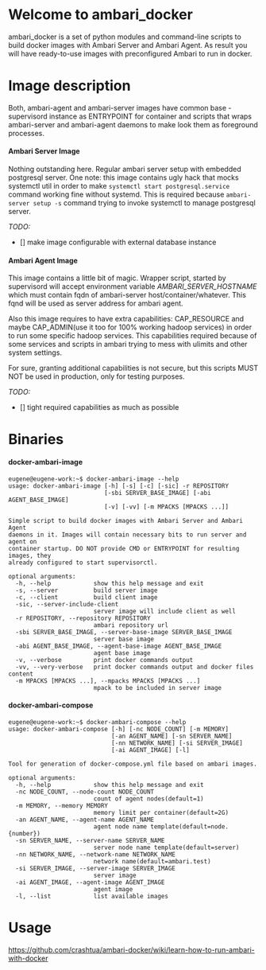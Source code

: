 # Welcome to ambari_docker

ambari_docker is a set of python modules and command-line scripts to build docker images with Ambari Server and Ambari Agent. As result you will have ready-to-use images with preconfigured Ambari to run in docker.

# Image description
Both, ambari-agent and ambari-server images have common base - supervisord instance as ENTRYPOINT for container and scripts that wraps ambari-server and ambari-agent daemons to make look them as foreground processes.
#### Ambari Server Image
Nothing outstanding here. Regular ambari server setup with embedded postgresql server. One note: this image contains ugly hack that mocks systemctl util in order to make `systemctl start postgresql.service` command working fine without systemd. This is required because `ambari-server setup -s` command trying to invoke systemctl to manage postgresql server.

*TODO:*
- [] make image configurable with external database instance
#### Ambari Agent Image
This image contains a little bit of magic. Wrapper script, started by supervisord will accept environment variable *AMBARI_SERVER_HOSTNAME* which must contain fqdn of ambari-server host/container/whatever. This fqnd will be used as server address for ambari agent.

Also this image requires to have extra capabilities: CAP_RESOURCE and maybe CAP_ADMIN(use it too for 100% working hadoop services) in order to run some specific hadoop services. This capabilities required because of some services and scripts in ambari trying to mess with ulimits and other system settings.

For sure, granting additional capabilities is not secure, but this scripts MUST NOT be used in production, only for testing purposes.

*TODO:*
- [] tight required capabilities as much as possible
# Binaries
#### docker-ambari-image
```
eugene@eugene-work:~$ docker-ambari-image --help
usage: docker-ambari-image [-h] [-s] [-c] [-sic] -r REPOSITORY
                           [-sbi SERVER_BASE_IMAGE] [-abi AGENT_BASE_IMAGE]
                           [-v] [-vv] [-m MPACKS [MPACKS ...]]

Simple script to build docker images with Ambari Server and Ambari Agent
daemons in it. Images will contain necessary bits to run server and agent on
container startup. DO NOT provide CMD or ENTRYPOINT for resulting images, they
already configured to start supervisorctl.

optional arguments:
  -h, --help            show this help message and exit
  -s, --server          build server image
  -c, --client          build client image
  -sic, --server-include-client
                        server image will include client as well
  -r REPOSITORY, --repository REPOSITORY
                        ambari repository url
  -sbi SERVER_BASE_IMAGE, --server-base-image SERVER_BASE_IMAGE
                        server base image
  -abi AGENT_BASE_IMAGE, --agent-base-image AGENT_BASE_IMAGE
                        agent base image
  -v, --verbose         print docker commands output
  -vv, --very-verbose   print docker commands output and docker files content
  -m MPACKS [MPACKS ...], --mpacks MPACKS [MPACKS ...]
                        mpack to be included in server image

```
#### docker-ambari-compose
```
eugene@eugene-work:~$ docker-ambari-compose --help
usage: docker-ambari-compose [-h] [-nc NODE_COUNT] [-m MEMORY]
                             [-an AGENT_NAME] [-sn SERVER_NAME]
                             [-nn NETWORK_NAME] [-si SERVER_IMAGE]
                             [-ai AGENT_IMAGE] [-l]

Tool for generation of docker-compose.yml file based on ambari images.

optional arguments:
  -h, --help            show this help message and exit
  -nc NODE_COUNT, --node-count NODE_COUNT
                        count of agent nodes(default=1)
  -m MEMORY, --memory MEMORY
                        memory limit per container(default=2G)
  -an AGENT_NAME, --agent-name AGENT_NAME
                        agent node name template(default=node.{number})
  -sn SERVER_NAME, --server-name SERVER_NAME
                        server node name template(default=server)
  -nn NETWORK_NAME, --network-name NETWORK_NAME
                        network name(default=ambari.test)
  -si SERVER_IMAGE, --server-image SERVER_IMAGE
                        server image
  -ai AGENT_IMAGE, --agent-image AGENT_IMAGE
                        agent image
  -l, --list            list available images

```
# Usage
https://github.com/crashtua/ambari-docker/wiki/learn-how-to-run-ambari-with-docker
